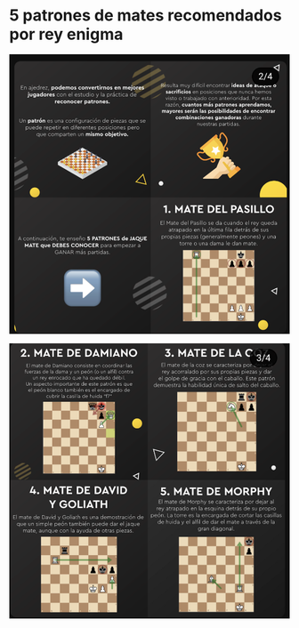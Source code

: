 # 5 patrones de mates recomendados por rey enigma

![Screenshot_20230130-175636.png](5%20patrones%20de%20mates%20recomendados%20por%20rey%20enigma%20d580fcbe5b9443b59cfc7b1881fb3c4f/Screenshot_20230130-175636.png)

![Screenshot_20230130-175653.png](5%20patrones%20de%20mates%20recomendados%20por%20rey%20enigma%20d580fcbe5b9443b59cfc7b1881fb3c4f/Screenshot_20230130-175653.png)